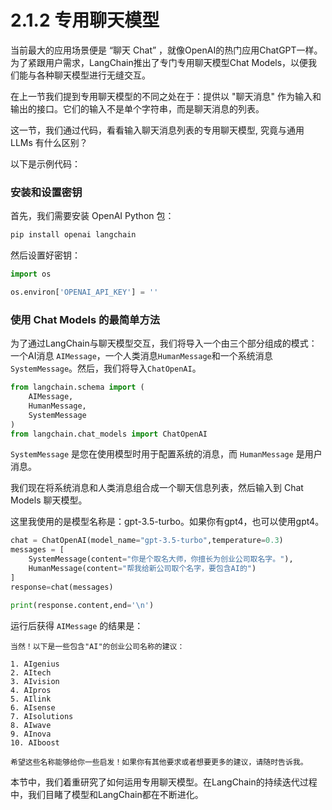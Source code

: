 # 2.1.2 专用聊天模型

当前最大的应用场景便是 “聊天 Chat” ，就像OpenAI的热门应用ChatGPT一样。为了紧跟用户需求，LangChain推出了专门专用聊天模型Chat Models，以便我们能与各种聊天模型进行无缝交互。

在上一节我们提到专用聊天模型的不同之处在于：提供以 "聊天消息" 作为输入和输出的接口。它们的输入不是单个字符串，而是聊天消息的列表。

这一节，我们通过代码，看看输入聊天消息列表的专用聊天模型, 究竟与通用 LLMs 有什么区别？


以下是示例代码：

### 安装和设置密钥

首先，我们需要安装 OpenAI Python 包：

```bash
pip install openai langchain
```

然后设置好密钥：

```python
import os

os.environ['OPENAI_API_KEY'] = ''
```

### 使用 Chat Models 的最简单方法

为了通过LangChain与聊天模型交互，我们将导入一个由三个部分组成的模式：一个AI消息 `AIMessage`，一个人类消息`HumanMessage`和一个系统消息`SystemMessage`。然后，我们将导入`ChatOpenAI`。


```python
from langchain.schema import (
    AIMessage,
    HumanMessage,
    SystemMessage
)
from langchain.chat_models import ChatOpenAI
```

`SystemMessage` 是您在使用模型时用于配置系统的消息，而 `HumanMessage` 是用户消息。

我们现在将系统消息和人类消息组合成一个聊天信息列表，然后输入到 Chat Models 聊天模型。

这里我使用的是模型名称是：gpt-3.5-turbo。如果你有gpt4，也可以使用gpt4。

```python
chat = ChatOpenAI(model_name="gpt-3.5-turbo",temperature=0.3)
messages = [
    SystemMessage(content="你是个取名大师，你擅长为创业公司取名字。"),
    HumanMessage(content="帮我给新公司取个名字，要包含AI的")
]
response=chat(messages)

print(response.content,end='\n')
```

运行后获得 `AIMessage` 的结果是：

```
当然！以下是一些包含"AI"的创业公司名称的建议：

1. AIgenius
2. AItech
3. AIvision
4. AIpros
5. AIlink
6. AIsense
7. AIsolutions
8. AIwave
9. AInova
10. AIboost

希望这些名称能够给你一些启发！如果你有其他要求或者想要更多的建议，请随时告诉我。

```

本节中，我们着重研究了如何运用专用聊天模型。在LangChain的持续迭代过程中，我们目睹了模型和LangChain都在不断进化。

